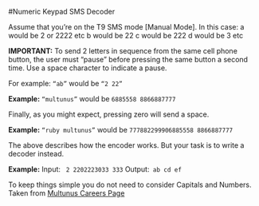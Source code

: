 #Numeric Keypad SMS Decoder

Assume that you’re on the T9 SMS mode [Manual Mode]. In this case:
a would be 2 or 2222 etc
b would be 22
c would be 222
d would be 3 etc

**IMPORTANT:** To send 2 letters in sequence from the same cell phone button, the user must “pause” before pressing the same button a second time. Use a space character to indicate a pause. 

For example: ```“ab”``` would be ```“2 22”```

**Example:**
```“multunus”``` would be ```6885558 8866887777```

Finally, as you might expect, pressing zero will send a space. 

**Example:**
```“ruby multunus”``` would be ```777882299906885558 8866887777```

The above describes how the encoder works. But your task is to write a decoder instead. 

**Example:**
Input: ``` 2 2202223033 333```
Output:``` ab cd ef```

To keep things simple you do not need to consider Capitals and Numbers.
Taken from [Multunus Careers Page](http://www.multunus.com/careers/how-to-apply/application-form-for-developers/)
